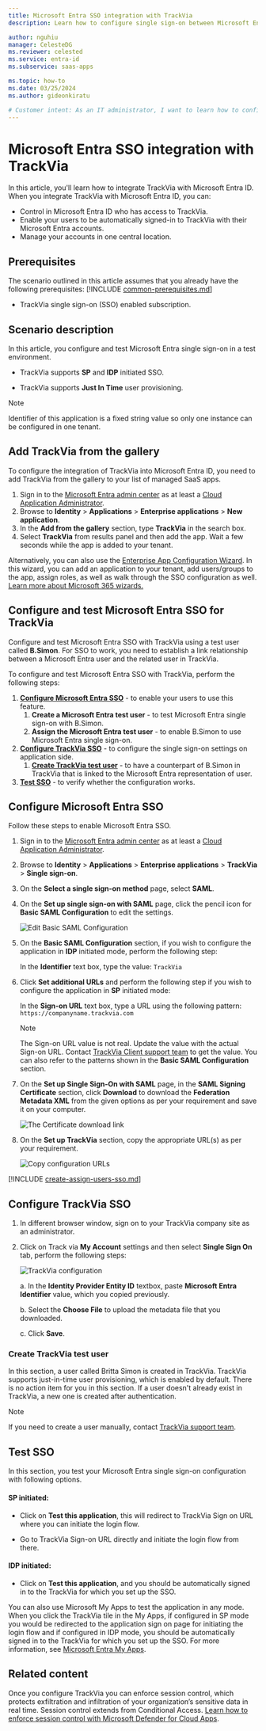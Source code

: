 ```yaml
---
title: Microsoft Entra SSO integration with TrackVia
description: Learn how to configure single sign-on between Microsoft Entra ID and TrackVia.

author: nguhiu
manager: CelesteDG
ms.reviewer: celested
ms.service: entra-id
ms.subservice: saas-apps

ms.topic: how-to
ms.date: 03/25/2024
ms.author: gideonkiratu

# Customer intent: As an IT administrator, I want to learn how to configure single sign-on between Microsoft Entra ID and TrackVia so that I can control who has access to TrackVia, enable automatic sign-in with Microsoft Entra accounts, and manage my accounts in one central location.
---
```

# Microsoft Entra SSO integration with TrackVia

In this article,  you'll learn how to integrate TrackVia with Microsoft Entra ID. When you integrate TrackVia with Microsoft Entra ID, you can:

* Control in Microsoft Entra ID who has access to TrackVia.
* Enable your users to be automatically signed-in to TrackVia with their Microsoft Entra accounts.
* Manage your accounts in one central location.

## Prerequisites
The scenario outlined in this article assumes that you already have the following prerequisites:
[!INCLUDE [common-prerequisites.md](~/identity/saas-apps/includes/common-prerequisites.md)]
* TrackVia single sign-on (SSO) enabled subscription.

## Scenario description

In this article,  you configure and test Microsoft Entra single sign-on in a test environment.

* TrackVia supports **SP** and **IDP** initiated SSO.

* TrackVia supports **Just In Time** user provisioning.

> [!NOTE]
> Identifier of this application is a fixed string value so only one instance can be configured in one tenant.

## Add TrackVia from the gallery

To configure the integration of TrackVia into Microsoft Entra ID, you need to add TrackVia from the gallery to your list of managed SaaS apps.

1. Sign in to the [Microsoft Entra admin center](https://entra.microsoft.com) as at least a [Cloud Application Administrator](~/identity/role-based-access-control/permissions-reference.md#cloud-application-administrator).
1. Browse to **Identity** > **Applications** > **Enterprise applications** > **New application**.
1. In the **Add from the gallery** section, type **TrackVia** in the search box.
1. Select **TrackVia** from results panel and then add the app. Wait a few seconds while the app is added to your tenant.

 Alternatively, you can also use the [Enterprise App Configuration Wizard](https://portal.office.com/AdminPortal/home?Q=Docs#/azureadappintegration). In this wizard, you can add an application to your tenant, add users/groups to the app, assign roles, as well as walk through the SSO configuration as well. [Learn more about Microsoft 365 wizards.](/microsoft-365/admin/misc/azure-ad-setup-guides)

<a name='configure-and-test-azure-ad-sso-for-trackvia'></a>

## Configure and test Microsoft Entra SSO for TrackVia

Configure and test Microsoft Entra SSO with TrackVia using a test user called **B.Simon**. For SSO to work, you need to establish a link relationship between a Microsoft Entra user and the related user in TrackVia.

To configure and test Microsoft Entra SSO with TrackVia, perform the following steps:

1. **[Configure Microsoft Entra SSO](#configure-azure-ad-sso)** - to enable your users to use this feature.
    1. **Create a Microsoft Entra test user** - to test Microsoft Entra single sign-on with B.Simon.
    1. **Assign the Microsoft Entra test user** - to enable B.Simon to use Microsoft Entra single sign-on.
1. **[Configure TrackVia SSO](#configure-trackvia-sso)** - to configure the single sign-on settings on application side.
    1. **[Create TrackVia test user](#create-trackvia-test-user)** - to have a counterpart of B.Simon in TrackVia that is linked to the Microsoft Entra representation of user.
1. **[Test SSO](#test-sso)** - to verify whether the configuration works.

<a name='configure-azure-ad-sso'></a>

## Configure Microsoft Entra SSO

Follow these steps to enable Microsoft Entra SSO.

1. Sign in to the [Microsoft Entra admin center](https://entra.microsoft.com) as at least a [Cloud Application Administrator](~/identity/role-based-access-control/permissions-reference.md#cloud-application-administrator).
1. Browse to **Identity** > **Applications** > **Enterprise applications** > **TrackVia** > **Single sign-on**.
1. On the **Select a single sign-on method** page, select **SAML**.
1. On the **Set up single sign-on with SAML** page, click the pencil icon for **Basic SAML Configuration** to edit the settings.

   ![Edit Basic SAML Configuration](common/edit-urls.png)

1. On the **Basic SAML Configuration** section, if you wish to configure the application in **IDP** initiated mode, perform the following step:

    In the **Identifier** text box, type the value:
    `TrackVia`

5. Click **Set additional URLs** and perform the following step if you wish to configure the application in **SP** initiated mode:

    In the **Sign-on URL** text box, type a URL using the following pattern:
    `https://companyname.trackvia.com`

	> [!NOTE]
	> The Sign-on URL value is not real. Update the value with the actual Sign-on URL. Contact [TrackVia Client support team](mailto:support@trackvia.com) to get the value. You can also refer to the patterns shown in the **Basic SAML Configuration** section.

6. On the **Set up Single Sign-On with SAML** page, in the **SAML Signing Certificate** section, click **Download** to download the **Federation Metadata XML** from the given options as per your requirement and save it on your computer.

	![The Certificate download link](common/metadataxml.png)

7. On the **Set up TrackVia** section, copy the appropriate URL(s) as per your requirement.

	![Copy configuration URLs](common/copy-configuration-urls.png)

<a name='create-an-azure-ad-test-user'></a>

[!INCLUDE [create-assign-users-sso.md](~/identity/saas-apps/includes/create-assign-users-sso.md)]

## Configure TrackVia SSO

1. In different browser window, sign on to your TrackVia company site as an administrator.

2. Click on Track via **My Account** settings and then select **Single Sign On** tab, perform the following steps:

	![TrackVia configuration](./media/trackvia-tutorial/settings.png)

	a. In the **Identity Provider Entity ID** textbox, paste **Microsoft Entra Identifier** value, which you copied previously.

	b. Select the **Choose File** to upload the metadata file that you downloaded.

	c. Click **Save**.

### Create TrackVia test user

In this section, a user called Britta Simon is created in TrackVia. TrackVia supports just-in-time user provisioning, which is enabled by default. There is no action item for you in this section. If a user doesn't already exist in TrackVia, a new one is created after authentication.

>[!Note]
>If you need to create a user manually, contact [TrackVia support team](mailto:support@trackvia.com).

## Test SSO 

In this section, you test your Microsoft Entra single sign-on configuration with following options. 

#### SP initiated:

* Click on **Test this application**, this will redirect to TrackVia Sign on URL where you can initiate the login flow.  

* Go to TrackVia Sign-on URL directly and initiate the login flow from there.

#### IDP initiated:

* Click on **Test this application**, and you should be automatically signed in to the TrackVia for which you set up the SSO. 

You can also use Microsoft My Apps to test the application in any mode. When you click the TrackVia tile in the My Apps, if configured in SP mode you would be redirected to the application sign on page for initiating the login flow and if configured in IDP mode, you should be automatically signed in to the TrackVia for which you set up the SSO. For more information, see [Microsoft Entra My Apps](/azure/active-directory/manage-apps/end-user-experiences#azure-ad-my-apps).

## Related content

Once you configure TrackVia you can enforce session control, which protects exfiltration and infiltration of your organization’s sensitive data in real time. Session control extends from Conditional Access. [Learn how to enforce session control with Microsoft Defender for Cloud Apps](/cloud-app-security/proxy-deployment-aad).

